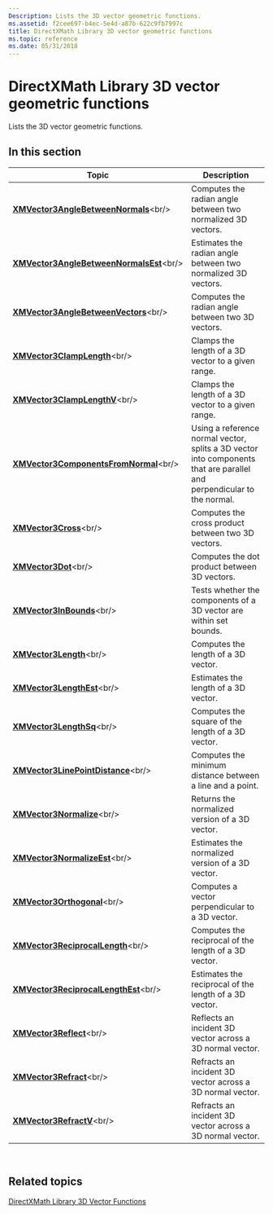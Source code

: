 ```yaml
---
Description: Lists the 3D vector geometric functions.
ms.assetid: f2cee697-b4ec-5e4d-a87b-622c9fb7997c
title: DirectXMath Library 3D vector geometric functions
ms.topic: reference
ms.date: 05/31/2018
---
```


# DirectXMath Library 3D vector geometric functions

Lists the 3D vector geometric functions.

## In this section



| Topic                                                                                 | Description                                                                                                                       |
|---------------------------------------------------------------------------------------|-----------------------------------------------------------------------------------------------------------------------------------|
| [**XMVector3AngleBetweenNormals**](https://msdn.microsoft.com/library/Ee420800(v=VS.85).aspx)<br/>       | Computes the radian angle between two normalized 3D vectors.<br/>                                                           |
| [**XMVector3AngleBetweenNormalsEst**](https://msdn.microsoft.com/library/Ee420801(v=VS.85).aspx)<br/> | Estimates the radian angle between two normalized 3D vectors.<br/>                                                          |
| [**XMVector3AngleBetweenVectors**](https://msdn.microsoft.com/library/Ee420802(v=VS.85).aspx)<br/>       | Computes the radian angle between two 3D vectors.<br/>                                                                      |
| [**XMVector3ClampLength**](https://msdn.microsoft.com/library/Ee420803(v=VS.85).aspx)<br/>                       | Clamps the length of a 3D vector to a given range.<br/>                                                                     |
| [**XMVector3ClampLengthV**](https://msdn.microsoft.com/library/Ee420804(v=VS.85).aspx)<br/>                     | Clamps the length of a 3D vector to a given range.<br/>                                                                     |
| [**XMVector3ComponentsFromNormal**](https://msdn.microsoft.com/library/Ee420805(v=VS.85).aspx)<br/>     | Using a reference normal vector, splits a 3D vector into components that are parallel and perpendicular to the normal.<br/> |
| [**XMVector3Cross**](https://msdn.microsoft.com/library/Ee420806(v=VS.85).aspx)<br/>                                   | Computes the cross product between two 3D vectors.<br/>                                                                     |
| [**XMVector3Dot**](https://msdn.microsoft.com/library/Ee420807(v=VS.85).aspx)<br/>                                       | Computes the dot product between 3D vectors.<br/>                                                                           |
| [**XMVector3InBounds**](https://msdn.microsoft.com/library/Ee420816(v=VS.85).aspx)<br/>                             | Tests whether the components of a 3D vector are within set bounds.<br/>                                                     |
| [**XMVector3Length**](https://msdn.microsoft.com/library/Ee420821(v=VS.85).aspx)<br/>                                 | Computes the length of a 3D vector.<br/>                                                                                    |
| [**XMVector3LengthEst**](https://msdn.microsoft.com/library/Ee420822(v=VS.85).aspx)<br/>                           | Estimates the length of a 3D vector.<br/>                                                                                   |
| [**XMVector3LengthSq**](https://msdn.microsoft.com/library/Ee420823(v=VS.85).aspx)<br/>                             | Computes the square of the length of a 3D vector.<br/>                                                                      |
| [**XMVector3LinePointDistance**](https://msdn.microsoft.com/library/Ee420826(v=VS.85).aspx)<br/>           | Computes the minimum distance between a line and a point.<br/>                                                              |
| [**XMVector3Normalize**](https://msdn.microsoft.com/library/Ee420828(v=VS.85).aspx)<br/>                           | Returns the normalized version of a 3D vector.<br/>                                                                         |
| [**XMVector3NormalizeEst**](https://msdn.microsoft.com/library/Ee420829(v=VS.85).aspx)<br/>                     | Estimates the normalized version of a 3D vector.<br/>                                                                       |
| [**XMVector3Orthogonal**](https://msdn.microsoft.com/library/Ee420933(v=VS.85).aspx)<br/>                         | Computes a vector perpendicular to a 3D vector.<br/>                                                                        |
| [**XMVector3ReciprocalLength**](https://msdn.microsoft.com/library/Ee420936(v=VS.85).aspx)<br/>             | Computes the reciprocal of the length of a 3D vector.<br/>                                                                  |
| [**XMVector3ReciprocalLengthEst**](https://msdn.microsoft.com/library/Ee420937(v=VS.85).aspx)<br/>       | Estimates the reciprocal of the length of a 3D vector.<br/>                                                                 |
| [**XMVector3Reflect**](https://msdn.microsoft.com/library/Ee420938(v=VS.85).aspx)<br/>                               | Reflects an incident 3D vector across a 3D normal vector.<br/>                                                              |
| [**XMVector3Refract**](https://msdn.microsoft.com/library/Ee420939(v=VS.85).aspx)<br/>                               | Refracts an incident 3D vector across a 3D normal vector.<br/>                                                              |
| [**XMVector3RefractV**](https://msdn.microsoft.com/library/Ee420940(v=VS.85).aspx)<br/>                             | Refracts an incident 3D vector across a 3D normal vector.<br/>                                                              |



 

## Related topics

<dl> <dt>

[DirectXMath Library 3D Vector Functions](ovw-xnamath-reference-functions-vector3.md)
</dt> </dl>

 

 




